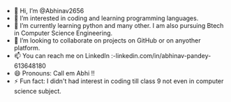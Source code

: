 - 👋 Hi, I’m @Abhinav2656
- 👀 I’m interested in coding and learning programming languages.
- 🌱 I’m currently learning python and many other. I am also pursuing Btech in Computer Science Engineering.
- 💞️ I’m looking to collaborate on projects on GitHub or on anyother platform.
- 📫 You can reach me on LinkedIn :-linkedin.com/in/abhinav-pandey-613648180 
- 😄 Pronouns: Call em Abhi !!
- ⚡ Fun fact: I didn't had interest in coding till class 9 not even in computer science subject.

<!---
Abhinav2656/Abhinav2656 is a ✨ special ✨ repository because its `README.md` (this file) appears on your GitHub profile.
You can click the Preview link to take a look at your changes.
--->

